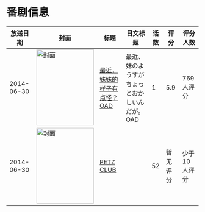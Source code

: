 # 番剧信息

|放送日期|封面|标题|日文标题|话数|评分|评分人数|
|---|---|---|---|---|---|---|
|2014-06-30|<img src="//lain.bgm.tv/pic/cover/c/2a/0e/90968_K2mBw.jpg" alt="封面" style="width:150px;height:200px;object-fit:cover;">|[最近，妹妹的样子有点怪？ OAD](https://bangumi.tv/subject/90968)|最近、妹のようすがちょっとおかしいんだが。 OAD|1|5.9|769人评分|
|2014-06-30|<img src="//lain.bgm.tv/pic/cover/c/f7/28/93432_25XGs.jpg" alt="封面" style="width:150px;height:200px;object-fit:cover;">|[PETZ CLUB](https://bangumi.tv/subject/93432)||52|暂无评分|少于10人评分|
